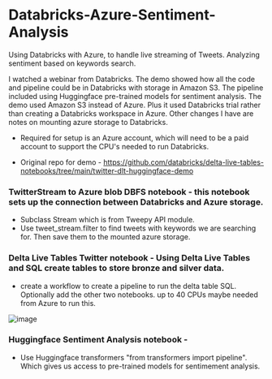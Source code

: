 # Databricks-Azure-Sentiment-Analysis
Using Databricks with Azure, to handle live streaming of Tweets. Analyzing sentiment based on keywords search.

I watched a webinar from Databricks. The demo showed how all the code and pipeline could be in Databricks with storage in Amazon S3. The pipeline included using Huggingface pre-trained models for sentiment analysis. The demo used Amazon S3 instead of Azure. Plus it used Databricks trial rather than creating a Databricks workspace in Azure. Other changes I have are notes on mounting azure storage to Databricks.

- Required for setup is an Azure account, which will need to be a paid account to support the CPU's needed to run Databricks.

- Original repo for demo - https://github.com/databricks/delta-live-tables-notebooks/tree/main/twitter-dlt-huggingface-demo



### TwitterStream to Azure blob DBFS notebook - this notebook sets up the connection between Databricks and Azure storage. 
  - Subclass Stream which is from Tweepy API module. 
  - Use tweet_stream.filter to find tweets with keywords we are searching for. Then save them to the mounted azure storage.
### Delta Live Tables Twitter notebook - Using Delta Live Tables and SQL create tables to store bronze and silver data.
  - create a workflow to create a pipeline to run the delta table SQL. Optionally add the other two notebooks. up to 40 CPUs maybe needed from Azure to run this.

![image](https://user-images.githubusercontent.com/12418101/228108177-0bffd4bf-ea4e-4416-bdce-96d5581be784.png)


### Huggingface Sentiment Analysis notebook -  
  - Use Huggingface transformers "from transformers import pipeline". Which gives us access to pre-trained models for sentimement analysis.


